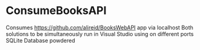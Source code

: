 # ConsumeBooksAPI

Consumes https://github.com/alireid/BooksWebAPI app via localhost
Both solutions to be simultaneously run in Visual Studio using on different ports
SQLite Database powdered 